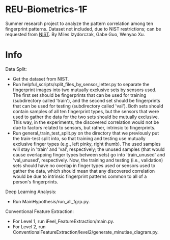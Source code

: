 # REU-Biometrics-1F
Summer research project to analyze the pattern correlation among ten fingerprint patterns. Dataset not included, due to NIST restrictions; can be requested from [NIST](https://nigos.nist.gov/datasets/sd302/request). By Miles Izydorczak, Gabe Guo, Wenyao Xu.

# Info

Data Split:
- Get the dataset from NIST.
- Run helpful_scripts/split_files_by_sensor_letter.py to separate the fingerprint images into two mutually exclusive sets by sensors used. The first set should be fingerprints that can be used for training (subdirectory called 'train'), and the second set should be fingerprints that can be used for testing (subdirectory called 'val'). Both sets should contain samples of all ten fingerprint types, but the sensors that were used to gather the data for the two sets should be mutually exclusive. This way, in the experiments, the discovered correlation would not be due to factors related to sensors, but rather, intrinsic to fingerprints.
- Run general_train_test_split.py on the directory that we previously put the train-test split into, so that training and testing use mutually exclusive finger types (e.g., left pinky, right thumb). The used samples will stay in 'train' and 'val', respectively; the unused samples (that would cause overlapping finger types between sets) go into 'train_unused' and 'val_unused', respectively. Now, the training and testing (i.e., validation) sets should have no overlap in finger types used or sensors used to gather the data, which should mean that any discovered correlation would be due to intrinsic fingerprint patterns common to all of a person's fingerprints.

Deep Learning Analysis:
- Run MainHypothesis/run_all_fgrp.py.

Conventional Feature Extraction:
- For Level 1, run iFeel_FeatureExtraction/main.py.
- For Level 2, run ConventionalFeatureExtraction/level2/generate_minutiae_diagram.py.
